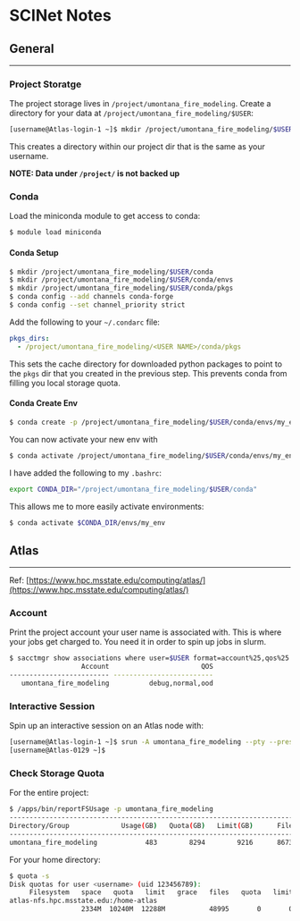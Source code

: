 # SCINet Notes

## General
----------

### Project Storatge

The project storage lives in `/project/umontana_fire_modeling`. Create a
directory for your data at `/project/umontana_fire_modeling/$USER`:

```sh
[username@Atlas-login-1 ~]$ mkdir /project/umontana_fire_modeling/$USER
```
This creates a directory within our project dir that is the same as your
username.

**NOTE: Data under `/project/` is not backed up**

### Conda

Load the miniconda module to get access to conda:

```sh
$ module load miniconda
```

#### Conda Setup

```sh
$ mkdir /project/umontana_fire_modeling/$USER/conda
$ mkdir /project/umontana_fire_modeling/$USER/conda/envs
$ mkdir /project/umontana_fire_modeling/$USER/conda/pkgs
$ conda config --add channels conda-forge
$ conda config --set channel_priority strict
```
Add the following to your `~/.condarc` file:

```yaml
pkgs_dirs:
  - /project/umontana_fire_modeling/<USER NAME>/conda/pkgs
```

This sets the cache directory for downloaded python packages to point to the
`pkgs` dir that you created in the previous step. This prevents conda from
filling you local storage quota.

#### Conda Create Env

```sh
$ conda create -p /project/umontana_fire_modeling/$USER/conda/envs/my_env
```

You can now activate your new env with

```sh
$ conda activate /project/umontana_fire_modeling/$USER/conda/envs/my_env
```

I have added the following to my `.bashrc`:

```sh
export CONDA_DIR="/project/umontana_fire_modeling/$USER/conda"
```

This allows me to more easily activate environments:

```sh
$ conda activate $CONDA_DIR/envs/my_env
```

## Atlas
--------

Ref: [https://www.hpc.msstate.edu/computing/atlas/](https://www.hpc.msstate.edu/computing/atlas/)

### Account

Print the project account your user name is associated with. This is where your
jobs get charged to. You need it in order to spin up jobs in slurm.

```sh
$ sacctmgr show associations where user=$USER format=account%25,qos%25
                  Account                       QOS
------------------------- -------------------------
   umontana_fire_modeling          debug,normal,ood
```

### Interactive Session

Spin up an interactive session on an Atlas node with:

```sh
[username@Atlas-login-1 ~]$ srun -A umontana_fire_modeling --pty --preserve-env bash
[username@Atlas-0129 ~]$
```

### Check Storage Quota

For the entire project:

```sh
$ /apps/bin/reportFSUsage -p umontana_fire_modeling
------------------------------------------------------------------------------------
Directory/Group             Usage(GB)   Quota(GB)   Limit(GB)      Files  Percentage
------------------------------------------------------------------------------------
umontana_fire_modeling            483        8294        9216      86735         5.8
```

For your home directory:

```sh
$ quota -s
Disk quotas for user <username> (uid 123456789):
     Filesystem   space   quota   limit   grace   files   quota   limit   grace
atlas-nfs.hpc.msstate.edu:/home-atlas
                  2334M  10240M  12288M           48995       0       0
```
